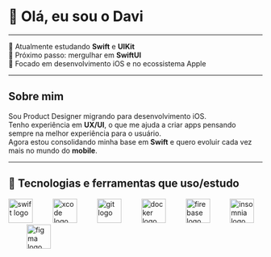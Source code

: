 <h1 align="left">👋 Olá, eu sou o Davi</h1>

---

📱 Atualmente estudando <strong>Swift</strong> e <strong>UIKit</strong>  
🎯 Próximo passo: mergulhar em <strong>SwiftUI</strong>  
🍏 Focado em desenvolvimento iOS e no ecossistema Apple  

---

<h2 align="left">Sobre mim</h2>

Sou Product Designer migrando para desenvolvimento iOS.  
Tenho experiência em <strong>UX/UI</strong>, o que me ajuda a criar apps pensando sempre na melhor experiência para o usuário.  
Agora estou consolidando minha base em <strong>Swift</strong> e quero evoluir cada vez mais no mundo do <strong>mobile</strong>.  

---

<h2 align="left">🔧 Tecnologias e ferramentas que uso/estudo</h2>

<div align="left">
  <img src="https://cdn.jsdelivr.net/gh/devicons/devicon/icons/swift/swift-original.svg" height="48" alt="swift logo" />
  <img width="32" />
  <img src="https://cdn.jsdelivr.net/gh/devicons/devicon/icons/xcode/xcode-plain.svg" height="48" alt="xcode logo" />
  <img width="32" />
  <img src="https://cdn.jsdelivr.net/gh/devicons/devicon/icons/git/git-original.svg" height="48" alt="git logo" />
  <img width="32" />
  <img src="https://cdn.jsdelivr.net/gh/devicons/devicon/icons/docker/docker-original.svg" height="48" alt="docker logo" />
  <img width="32" />
  <img src="https://cdn.jsdelivr.net/gh/devicons/devicon/icons/firebase/firebase-plain.svg" height="48" alt="firebase logo" />
  <img width="32" />
  <img src="https://cdn.jsdelivr.net/gh/devicons/devicon/icons/insomnia/insomnia-original.svg" height="48" alt="insomnia logo" />
  <img width="32" />
  <img src="https://cdn.jsdelivr.net/gh/devicons/devicon/icons/figma/figma-original.svg" height="48" alt="figma logo" />
</div>
